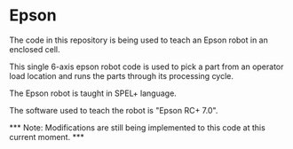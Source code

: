 # Epson

The code in this repository is being used to teach an Epson robot in an enclosed cell. 

This single 6-axis epson robot code is used to pick a part from an operator load location and runs the parts through its processing cycle. 

The Epson robot is taught in SPEL+ language.

The software used to teach the robot is "Epson RC+ 7.0".

*** Note: Modifications are still being implemented to this code at this current moment. *** 
